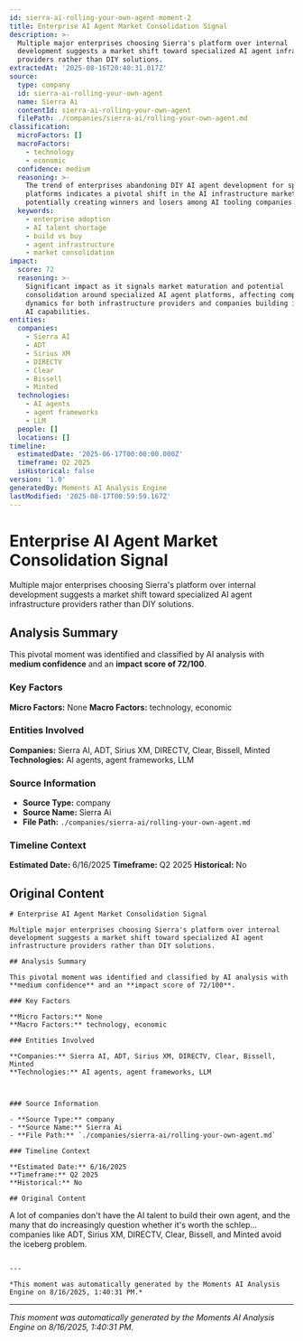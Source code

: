 ```yaml
---
id: sierra-ai-rolling-your-own-agent-moment-2
title: Enterprise AI Agent Market Consolidation Signal
description: >-
  Multiple major enterprises choosing Sierra's platform over internal
  development suggests a market shift toward specialized AI agent infrastructure
  providers rather than DIY solutions.
extractedAt: '2025-08-16T20:40:31.017Z'
source:
  type: company
  id: sierra-ai-rolling-your-own-agent
  name: Sierra Ai
  contentId: sierra-ai-rolling-your-own-agent
  filePath: ./companies/sierra-ai/rolling-your-own-agent.md
classification:
  microFactors: []
  macroFactors:
    - technology
    - economic
  confidence: medium
  reasoning: >-
    The trend of enterprises abandoning DIY AI agent development for specialized
    platforms indicates a pivotal shift in the AI infrastructure market,
    potentially creating winners and losers among AI tooling companies.
  keywords:
    - enterprise adoption
    - AI talent shortage
    - build vs buy
    - agent infrastructure
    - market consolidation
impact:
  score: 72
  reasoning: >-
    Significant impact as it signals market maturation and potential
    consolidation around specialized AI agent platforms, affecting competitive
    dynamics for both infrastructure providers and companies building internal
    AI capabilities.
entities:
  companies:
    - Sierra AI
    - ADT
    - Sirius XM
    - DIRECTV
    - Clear
    - Bissell
    - Minted
  technologies:
    - AI agents
    - agent frameworks
    - LLM
  people: []
  locations: []
timeline:
  estimatedDate: '2025-06-17T00:00:00.000Z'
  timeframe: Q2 2025
  isHistorical: false
version: '1.0'
generatedBy: Moments AI Analysis Engine
lastModified: '2025-08-17T00:59:59.167Z'
---
```

# Enterprise AI Agent Market Consolidation Signal

Multiple major enterprises choosing Sierra's platform over internal development suggests a market shift toward specialized AI agent infrastructure providers rather than DIY solutions.

## Analysis Summary

This pivotal moment was identified and classified by AI analysis with **medium confidence** and an **impact score of 72/100**.

### Key Factors

**Micro Factors:** None
**Macro Factors:** technology, economic

### Entities Involved

**Companies:** Sierra AI, ADT, Sirius XM, DIRECTV, Clear, Bissell, Minted
**Technologies:** AI agents, agent frameworks, LLM



### Source Information

- **Source Type:** company
- **Source Name:** Sierra Ai
- **File Path:** `./companies/sierra-ai/rolling-your-own-agent.md`

### Timeline Context

**Estimated Date:** 6/16/2025
**Timeframe:** Q2 2025
**Historical:** No

## Original Content

```
# Enterprise AI Agent Market Consolidation Signal

Multiple major enterprises choosing Sierra's platform over internal development suggests a market shift toward specialized AI agent infrastructure providers rather than DIY solutions.

## Analysis Summary

This pivotal moment was identified and classified by AI analysis with **medium confidence** and an **impact score of 72/100**.

### Key Factors

**Micro Factors:** None
**Macro Factors:** technology, economic

### Entities Involved

**Companies:** Sierra AI, ADT, Sirius XM, DIRECTV, Clear, Bissell, Minted
**Technologies:** AI agents, agent frameworks, LLM



### Source Information

- **Source Type:** company
- **Source Name:** Sierra Ai
- **File Path:** `./companies/sierra-ai/rolling-your-own-agent.md`

### Timeline Context

**Estimated Date:** 6/16/2025
**Timeframe:** Q2 2025
**Historical:** No

## Original Content

```
A lot of companies don't have the AI talent to build their own agent, and the many that do increasingly question whether it's worth the schlep... companies like ADT, Sirius XM, DIRECTV, Clear, Bissell, and Minted avoid the iceberg problem.
```

---

*This moment was automatically generated by the Moments AI Analysis Engine on 8/16/2025, 1:40:31 PM.*

```

---

*This moment was automatically generated by the Moments AI Analysis Engine on 8/16/2025, 1:40:31 PM.*
